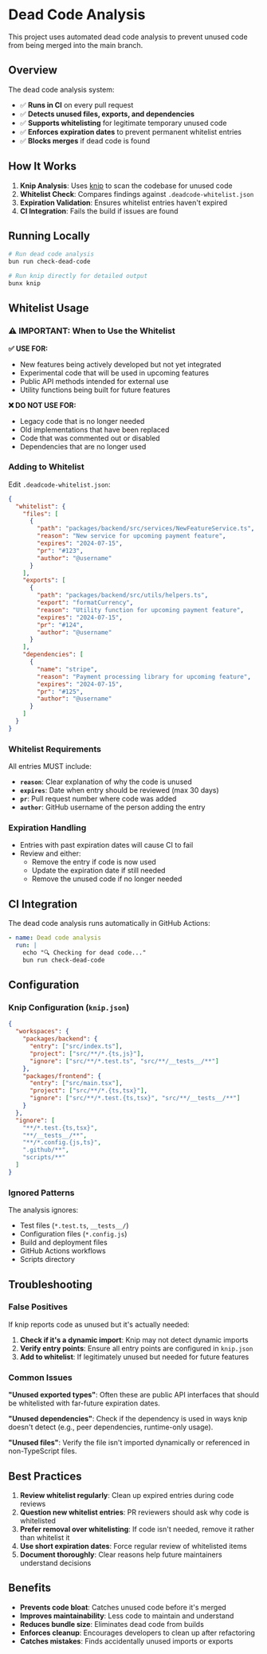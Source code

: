 # Dead Code Analysis

This project uses automated dead code analysis to prevent unused code from being merged into the main branch.

## Overview

The dead code analysis system:

- ✅ **Runs in CI** on every pull request
- ✅ **Detects unused files, exports, and dependencies**
- ✅ **Supports whitelisting** for legitimate temporary unused code
- ✅ **Enforces expiration dates** to prevent permanent whitelist entries
- ✅ **Blocks merges** if dead code is found

## How It Works

1. **Knip Analysis**: Uses [knip](https://knip.dev/) to scan the codebase for unused code
2. **Whitelist Check**: Compares findings against `.deadcode-whitelist.json`
3. **Expiration Validation**: Ensures whitelist entries haven't expired
4. **CI Integration**: Fails the build if issues are found

## Running Locally

```bash
# Run dead code analysis
bun run check-dead-code

# Run knip directly for detailed output
bunx knip
```

## Whitelist Usage

### ⚠️ IMPORTANT: When to Use the Whitelist

**✅ USE FOR:**

- New features being actively developed but not yet integrated
- Experimental code that will be used in upcoming features
- Public API methods intended for external use
- Utility functions being built for future features

**❌ DO NOT USE FOR:**

- Legacy code that is no longer needed
- Old implementations that have been replaced
- Code that was commented out or disabled
- Dependencies that are no longer used

### Adding to Whitelist

Edit `.deadcode-whitelist.json`:

```json
{
  "whitelist": {
    "files": [
      {
        "path": "packages/backend/src/services/NewFeatureService.ts",
        "reason": "New service for upcoming payment feature",
        "expires": "2024-07-15",
        "pr": "#123",
        "author": "@username"
      }
    ],
    "exports": [
      {
        "path": "packages/backend/src/utils/helpers.ts",
        "export": "formatCurrency",
        "reason": "Utility function for upcoming payment feature",
        "expires": "2024-07-15",
        "pr": "#124",
        "author": "@username"
      }
    ],
    "dependencies": [
      {
        "name": "stripe",
        "reason": "Payment processing library for upcoming feature",
        "expires": "2024-07-15",
        "pr": "#125",
        "author": "@username"
      }
    ]
  }
}
```

### Whitelist Requirements

All entries MUST include:

- **`reason`**: Clear explanation of why the code is unused
- **`expires`**: Date when entry should be reviewed (max 30 days)
- **`pr`**: Pull request number where code was added
- **`author`**: GitHub username of the person adding the entry

### Expiration Handling

- Entries with past expiration dates will cause CI to fail
- Review and either:
  - Remove the entry if code is now used
  - Update the expiration date if still needed
  - Remove the unused code if no longer needed

## CI Integration

The dead code analysis runs automatically in GitHub Actions:

```yaml
- name: Dead code analysis
  run: |
    echo "🔍 Checking for dead code..."
    bun run check-dead-code
```

## Configuration

### Knip Configuration (`knip.json`)

```json
{
  "workspaces": {
    "packages/backend": {
      "entry": ["src/index.ts"],
      "project": ["src/**/*.{ts,js}"],
      "ignore": ["src/**/*.test.ts", "src/**/__tests__/**"]
    },
    "packages/frontend": {
      "entry": ["src/main.tsx"],
      "project": ["src/**/*.{ts,tsx}"],
      "ignore": ["src/**/*.test.{ts,tsx}", "src/**/__tests__/**"]
    }
  },
  "ignore": [
    "**/*.test.{ts,tsx}",
    "**/__tests__/**",
    "**/*.config.{js,ts}",
    ".github/**",
    "scripts/**"
  ]
}
```

### Ignored Patterns

The analysis ignores:

- Test files (`*.test.ts`, `__tests__/`)
- Configuration files (`*.config.js`)
- Build and deployment files
- GitHub Actions workflows
- Scripts directory

## Troubleshooting

### False Positives

If knip reports code as unused but it's actually needed:

1. **Check if it's a dynamic import**: Knip may not detect dynamic imports
2. **Verify entry points**: Ensure all entry points are configured in `knip.json`
3. **Add to whitelist**: If legitimately unused but needed for future features

### Common Issues

**"Unused exported types"**: Often these are public API interfaces that should be whitelisted with far-future expiration dates.

**"Unused dependencies"**: Check if the dependency is used in ways knip doesn't detect (e.g., peer dependencies, runtime-only usage).

**"Unused files"**: Verify the file isn't imported dynamically or referenced in non-TypeScript files.

## Best Practices

1. **Review whitelist regularly**: Clean up expired entries during code reviews
2. **Question new whitelist entries**: PR reviewers should ask why code is whitelisted
3. **Prefer removal over whitelisting**: If code isn't needed, remove it rather than whitelist it
4. **Use short expiration dates**: Force regular review of whitelisted items
5. **Document thoroughly**: Clear reasons help future maintainers understand decisions

## Benefits

- **Prevents code bloat**: Catches unused code before it's merged
- **Improves maintainability**: Less code to maintain and understand
- **Reduces bundle size**: Eliminates dead code from builds
- **Enforces cleanup**: Encourages developers to clean up after refactoring
- **Catches mistakes**: Finds accidentally unused imports or exports
